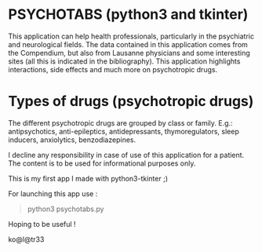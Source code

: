 # PSYCHOTABS (python3 and tkinter)

This application can help health professionals, particularly in the psychiatric and neurological fields. 
The data contained in this application comes from the Compendium, but also from Lausanne physicians and some interesting sites (all this is indicated in the bibliography).
This application highlights interactions, side effects and much more on psychotropic drugs.

# Types of drugs (psychotropic drugs)

The different psychotropic drugs are grouped by class or family.
E.g.: antipsychotics, anti-epileptics, antidepressants, thymoregulators, sleep inducers, anxiolytics, benzodiazepines.

I decline any responsibility in case of use of this application for a patient. The content is to be used for informational purposes only.

This is my first app I made with python3-tkinter ;)

For launching this app use :
> python3 psychotabs.py

Hoping to be useful !

ko@l@tr33
